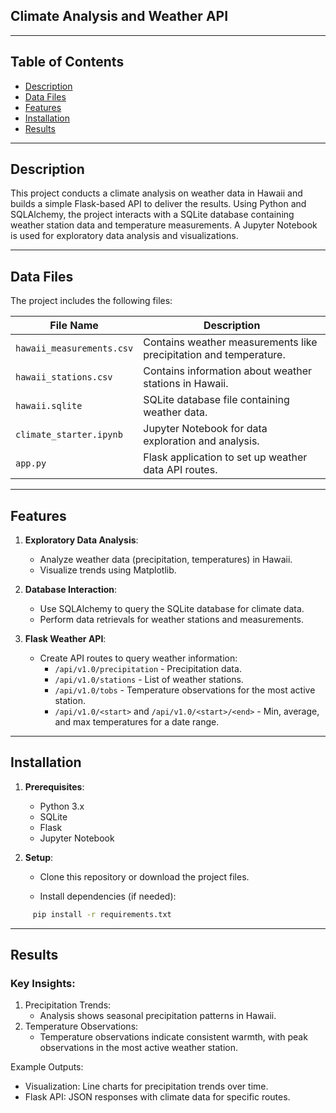 ## Climate Analysis and Weather API
---
## Table of Contents
- [Description](#description)
- [Data Files](#data-files)
- [Features](#features)
- [Installation](#installation)
- [Results](#results)

---

## Description

This project conducts a climate analysis on weather data in Hawaii and builds a simple Flask-based API to deliver the results. Using Python and SQLAlchemy, the project interacts with a SQLite database containing weather station data and temperature measurements. A Jupyter Notebook is used for exploratory data analysis and visualizations.

---

## Data Files

The project includes the following files:

| File Name                 | Description                                           |
|---------------------------|-------------------------------------------------------|
| `hawaii_measurements.csv` | Contains weather measurements like precipitation and temperature. |
| `hawaii_stations.csv`     | Contains information about weather stations in Hawaii. |
| `hawaii.sqlite`           | SQLite database file containing weather data.        |
| `climate_starter.ipynb`   | Jupyter Notebook for data exploration and analysis.  |
| `app.py`                  | Flask application to set up weather data API routes. |

---

## Features

1. **Exploratory Data Analysis**:
   - Analyze weather data (precipitation, temperatures) in Hawaii.
   - Visualize trends using Matplotlib.

2. **Database Interaction**:
   - Use SQLAlchemy to query the SQLite database for climate data.
   - Perform data retrievals for weather stations and measurements.

3. **Flask Weather API**:
   - Create API routes to query weather information:
     - `/api/v1.0/precipitation` - Precipitation data.
     - `/api/v1.0/stations` - List of weather stations.
     - `/api/v1.0/tobs` - Temperature observations for the most active station.
     - `/api/v1.0/<start>` and `/api/v1.0/<start>/<end>` - Min, average, and max temperatures for a date range.

---

## Installation

1. **Prerequisites**: 
    - Python 3.x
    - SQLite
    - Flask
    - Jupyter Notebook

2. **Setup**:
    - Clone this repository or download the project files.
     
    - Install dependencies (if needed):
```bash
     pip install -r requirements.txt
```
---

## Results 

### Key Insights:

1.	Precipitation Trends:
    - Analysis shows seasonal precipitation patterns in Hawaii.
2.	Temperature Observations:
    - Temperature observations indicate consistent warmth, with peak observations in the most active weather station.

Example Outputs:
- Visualization: Line charts for precipitation trends over time.
- Flask API: JSON responses with climate data for specific routes.